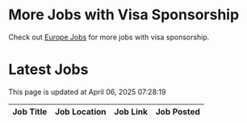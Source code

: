 # More Jobs with Visa Sponsorship

Check out [Europe Jobs](https://github.com/sureshparimi/europejobs#latest-jobs) for more jobs with visa sponsorship.

# Latest Jobs

This page is updated at April 06, 2025 07:28:19

| Job Title | Job Location | Job Link | Job Posted |
| --- | --- | --- | --- |
